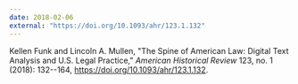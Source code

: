```yaml
---
date: 2018-02-06
external: "https://doi.org/10.1093/ahr/123.1.132"
---
```


Kellen Funk and Lincoln A. Mullen, "The Spine of American Law: Digital Text Analysis and U.S. Legal Practice," _American Historical Review_ 123, no. 1 (2018): 132--164, <https://doi.org/10.1093/ahr/123.1.132>. 
